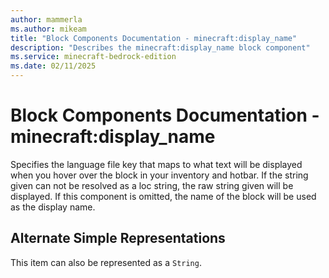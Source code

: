 ```yaml
---
author: mammerla
ms.author: mikeam
title: "Block Components Documentation - minecraft:display_name"
description: "Describes the minecraft:display_name block component"
ms.service: minecraft-bedrock-edition
ms.date: 02/11/2025 
---
```


# Block Components Documentation - minecraft:display_name

Specifies the language file key that maps to what text will be displayed when you hover over the block in your inventory and hotbar. If the string given can not be resolved as a loc string, the raw string given will be displayed. If this component is omitted, the name of the block will be used as the display name.

## Alternate Simple Representations

This item can also be represented as a `String`.

